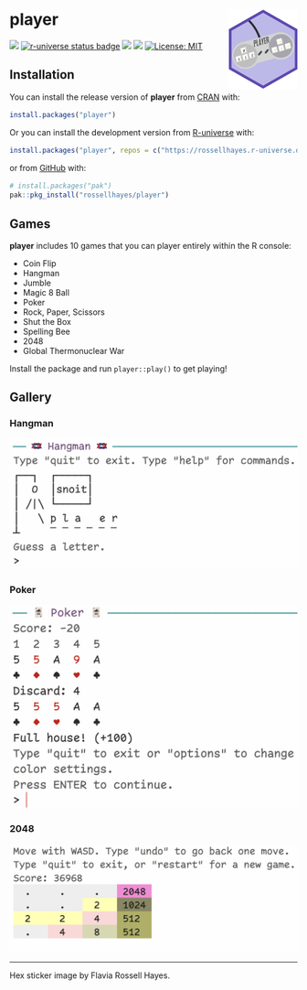 
<!-- README.md is generated from README.Rmd. Please edit that file -->

# player <img src="man/figures/logo.png?raw=TRUE" align="right" height="138" />

<!-- badges: start -->

[![](https://www.r-pkg.org/badges/version/player?color=brightgreen)](https://cran.r-project.org/package=player)
[![r-universe status
badge](https://rossellhayes.r-universe.dev/badges/player)](https://rossellhayes.r-universe.dev/player)
[![](https://img.shields.io/badge/devel%20version-0.1.0.9000-brightgreen.svg)](https://github.com/rossellhayes/player)
[![](https://img.shields.io/badge/lifecycle-stable-brightgreen.svg)](https://lifecycle.r-lib.org/articles/stages.html#stable)
[![License:
MIT](https://img.shields.io/badge/license-MIT-blueviolet.svg)](https://cran.r-project.org/web/licenses/MIT)
<!-- badges: end -->

## Installation

You can install the release version of **player** from
[CRAN](https://cran.r-project.org/package=player) with:

``` r
install.packages("player")
```

Or you can install the development version from
[R-universe](https://rossellhayes.r-universe.dev/player) with:

``` r
install.packages("player", repos = c("https://rossellhayes.r-universe.dev", "https://cloud.r-project.org"))
```

or from [GitHub](https://github.com/rossellhayes/player) with:

``` r
# install.packages("pak")
pak::pkg_install("rossellhayes/player")
```

## Games

**player** includes 10 games that you can player entirely within the R
console:

- Coin Flip
- Hangman
- Jumble
- Magic 8 Ball
- Poker
- Rock, Paper, Scissors
- Shut the Box
- Spelling Bee
- 2048
- Global Thermonuclear War

Install the package and run `player::play()` to get playing!

## Gallery

### Hangman

![](man/figures/hangman.png)

### Poker

![](man/figures/poker.png)

### 2048

![](man/figures/2048.png)

------------------------------------------------------------------------

Hex sticker image by Flavia Rossell Hayes.
